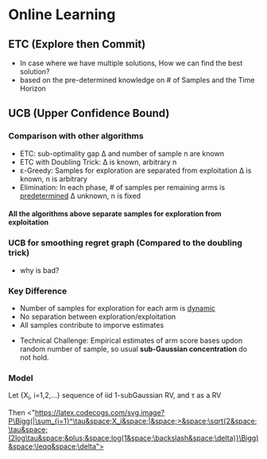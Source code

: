 # Online Learning

## ETC (Explore then Commit)

 - In case where we have multiple solutions, How we can find the best solution?
 - based on the pre-determined knowledge on # of Samples and the Time Horizon


## UCB (Upper Confidence Bound)

### Comparison with other algorithms
 - ETC: sub-optimality gap Δ and number of sample n are known
 - ETC with Doubling Trick: Δ is known, arbitrary n
 - ε-Greedy: Samples for exploration are separated from exploitation
             Δ is known, n is arbitrary
 - Elimination: In each phase, # of samples per remaining arms is <ins>predetermined</ins>
                Δ unknown, n is fixed

#### All the algorithms above separate samples for exploration from exploitation

### UCB for smoothing regret graph (Compared to the doubling trick)
 - why is bad? 

### Key Difference
 - Number of samples for exploration for each arm is <ins>dynamic</ins>
 - No separation between exploration/exploitation
 - All samples contribute to imporve estimates

* Technical Challenge: Empirical estimates of arm score bases updon random number of sample, so usual __sub-Gaussian concentration__ do not hold.

### Model
Let {X<sub>i</sub>, i=1,2,...} sequence of iid 1-subGaussian RV, and τ as a RV

Then <"https://latex.codecogs.com/svg.image?P\Bigg(|\sum_{i=1}^\tau&space;X_i&space;|&space;>&space;\sqrt{2&space;\tau&space;(2log\tau&space;&plus;&space;log(1&space;\backslash&space;\delta)}\Bigg)&space;\leqq&space;\delta">
